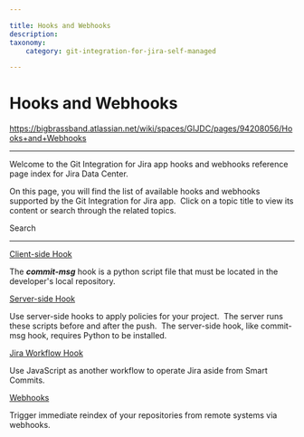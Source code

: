 ```yaml
---

title: Hooks and Webhooks
description:
taxonomy:
    category: git-integration-for-jira-self-managed

---
```


# Hooks and Webhooks

<https://bigbrassband.atlassian.net/wiki/spaces/GIJDC/pages/94208056/Hooks+and+Webhooks>

* * *

Welcome to the Git Integration for Jira app hooks and webhooks reference page index for Jira Data Center.

On this page, you will find the list of available hooks and webhooks supported by the Git Integration for Jira app.  Click on a topic title to view its content or search through the related topics.

  

 Search

   

  

* * *

  

  

[Client-side Hook](/wiki/spaces/GIJDC/pages/92209994/Commit-msg+Hook)

The **_commit-msg_** hook is a python script file that must be located in the developer's local repository.

  

[Server-side Hook](/wiki/spaces/GIJDC/pages/91980350/Server-side+Hook)

Use server-side hooks to apply policies for your project.  The server runs these scripts before and after the push.  The server-side hook, like commit-msg hook, requires Python to be installed.

  

[Jira Workflow Hook](/wiki/spaces/GIJDC/pages/94142710/Jira+Workflow+Hook)

Use JavaScript as another workflow to operate Jira aside from Smart Commits.

  

[Webhooks](/wiki/spaces/GIJDC/pages/94142715/Webhooks)

Trigger immediate reindex of your repositories from remote systems via webhooks.